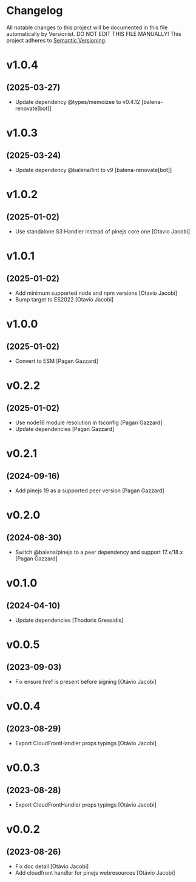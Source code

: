 # Changelog

All notable changes to this project will be documented in this file
automatically by Versionist. DO NOT EDIT THIS FILE MANUALLY!
This project adheres to [Semantic Versioning](http://semver.org/).

# v1.0.4
## (2025-03-27)

* Update dependency @types/memoizee to v0.4.12 [balena-renovate[bot]]

# v1.0.3
## (2025-03-24)

* Update dependency @balena/lint to v9 [balena-renovate[bot]]

# v1.0.2
## (2025-01-02)

* Use standalone S3 Handler instead of pinejs core one [Otavio Jacobi]

# v1.0.1
## (2025-01-02)

* Add minimum supported node and npm versions [Otavio Jacobi]
* Bump target to ES2022 [Otavio Jacobi]

# v1.0.0
## (2025-01-02)

* Convert to ESM [Pagan Gazzard]

# v0.2.2
## (2025-01-02)

* Use node16 module resolution in tsconfig [Pagan Gazzard]
* Update dependencies [Pagan Gazzard]

# v0.2.1
## (2024-09-16)

* Add pinejs 19 as a supported peer version [Pagan Gazzard]

# v0.2.0
## (2024-08-30)

* Switch @balena/pinejs to a peer dependency and support 17.x/18.x [Pagan Gazzard]

# v0.1.0
## (2024-04-10)

* Update dependencies [Thodoris Greasidis]

# v0.0.5
## (2023-09-03)

* Fix ensure href is present before signing [Otávio Jacobi]

# v0.0.4
## (2023-08-29)

* Export CloudFrontHandler props typings [Otávio Jacobi]

# v0.0.3
## (2023-08-28)

* Export CloudFrontHandler props typings [Otávio Jacobi]

# v0.0.2
## (2023-08-26)

* Fix doc detail [Otávio Jacobi]
* Add cloudfront handler for pinejs webresources [Otávio Jacobi]
